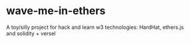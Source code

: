 # wave-me-in-ethers
A toy/silly project for hack and learn w3 technologies: HardHat, ethers.js and solidity + versel

